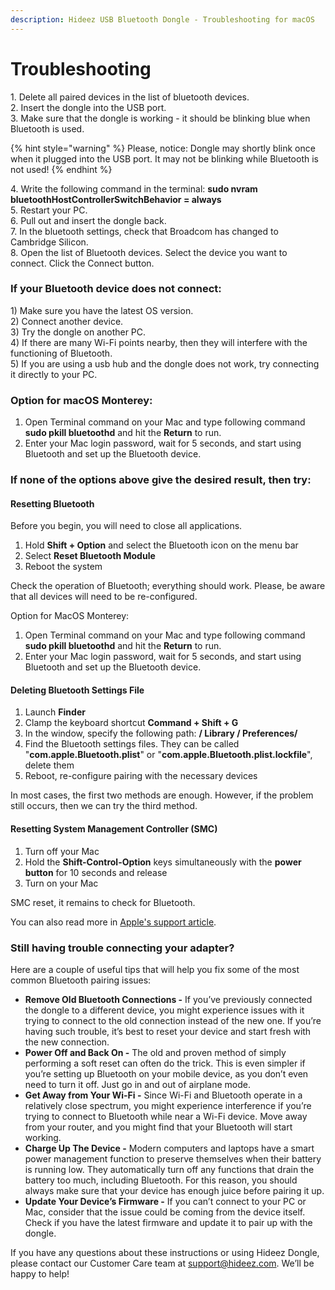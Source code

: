 ```yaml
---
description: Hideez USB Bluetooth Dongle - Troubleshooting for macOS
---
```


# Troubleshooting

1\. Delete all paired devices in the list of bluetooth devices.\
2\. Insert the dongle into the USB port.\
3\. Make sure that the dongle is working - it should be blinking blue when Bluetooth is used.

{% hint style="warning" %}
Please, notice: Dongle may shortly blink once when it plugged into the USB port. It may not be blinking while Bluetooth is not used!
{% endhint %}

4\. Write the following command in the terminal: **sudo nvram bluetoothHostControllerSwitchBehavior = always** \
5\. Restart your PC. \
6\. Pull out and insert the dongle back. \
7\. In the bluetooth settings, check that Broadcom has changed to Cambridge Silicon. \
8\. Open the list of Bluetooth devices. Select the device you want to connect. Click the Connect button.&#x20;

### If your Bluetooth device does not connect:

1\) Make sure you have the latest OS version. \
2\) Connect another device. \
3\) Try the dongle on another PC. \
4\) If there are many Wi-Fi points nearby, then they will interfere with the functioning of Bluetooth. \
5\) If you are using a usb hub and the dongle does not work, try connecting it directly to your PC.

### Option for macOS Monterey:

1. Open Terminal command on your Mac and type following command **sudo pkill bluetoothd** and hit the **Return** to run.
2. Enter your Mac login password, wait for 5 seconds, and start using Bluetooth and set up the Bluetooth device.



### If none of the options above give the desired result, then try:

#### **Resetting Bluetooth**

Before you begin, you will need to close all applications.

1. Hold **Shift + Option** and select the Bluetooth icon on the menu bar
2. Select **Reset Bluetooth Module**
3. Reboot the system

Check the operation of Bluetooth; everything should work. Please, be aware that all devices will need to be re-configured.

Option for MacOS Monterey:

1. Open Terminal command on your Mac and type following command  **sudo pkill bluetoothd** and hit the **Return** to run.
2. Enter your Mac login password, wait for 5 seconds, and start using Bluetooth and set up the Bluetooth device.

#### **Deleting Bluetooth Settings File**

1. Launch **Finder**
2. Clamp the keyboard shortcut **Command + Shift + G**
3. In the window, specify the following path: **/ Library / Preferences/**
4. Find the Bluetooth settings files. They can be called "**com.apple.Bluetooth.plist**" or "**com.apple.Bluetooth.plist.lockfile**", delete them
5. Reboot, re-configure pairing with the necessary devices

In most cases, the first two methods are enough. However, if the problem still occurs, then we can try the third method.

#### **Resetting System Management Controller (SMC)**

1. Turn off your Mac
2. Hold the **Shift-Control-Option** keys simultaneously with the **power button** for 10 seconds and release
3. Turn on your Mac

SMC reset, it remains to check for Bluetooth.

You can also read more in [Apple's support article](https://support.apple.com/en-us/HT201171).

### **Still having trouble connecting your adapter?**

Here are a couple of useful tips that will help you fix some of the most common Bluetooth pairing issues:

* **Remove Old Bluetooth Connections -** If you’ve previously connected the dongle to a different device, you might experience issues with it trying to connect to the old connection instead of the new one. If you’re having such trouble, it’s best to reset your device and start fresh with the new connection.
* **Power Off and Back On -** The old and proven method of simply performing a soft reset can often do the trick. This is even simpler if you’re setting up Bluetooth on your mobile device, as you don’t even need to turn it off. Just go in and out of airplane mode.
* **Get Away from Your Wi-Fi -** Since Wi-Fi and Bluetooth operate in a relatively close spectrum, you might experience interference if you’re trying to connect to Bluetooth while near a Wi-Fi device. Move away from your router, and you might find that your Bluetooth will start working.
* **Charge Up The Device -** Modern computers and laptops have a smart power management function to preserve themselves when their battery is running low. They automatically turn off any functions that drain the battery too much, including Bluetooth. For this reason, you should always make sure that your device has enough juice before pairing it up.
* **Update Your Device’s Firmware -** If you can’t connect to your PC or Mac, consider that the issue could be coming from the device itself. Check if you have the latest firmware and update it to pair up with the dongle.

If you have any questions about these instructions or using Hideez Dongle, please contact our Customer Care team at support@hideez.com. We’ll be happy to help!
